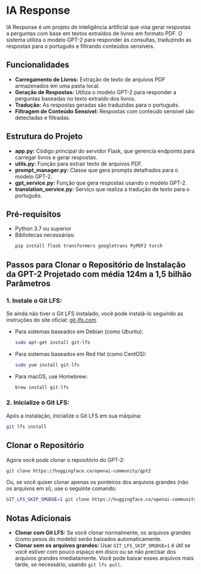 # IA Response

IA Response é um projeto de inteligência artificial que visa gerar respostas a perguntas com base em textos extraídos de livros em formato PDF. O sistema utiliza o modelo GPT-2 para responder às consultas, traduzindo as respostas para o português e filtrando conteúdos sensíveis.

## Funcionalidades

- **Carregamento de Livros:** Extração de texto de arquivos PDF armazenados em uma pasta local.
- **Geração de Respostas:** Utiliza o modelo GPT-2 para responder a perguntas baseadas no texto extraído dos livros.
- **Tradução:** As respostas geradas são traduzidas para o português.
- **Filtragem de Conteúdo Sensível:** Respostas com conteúdo sensível são detectadas e filtradas.

## Estrutura do Projeto

- **app.py:** Código principal do servidor Flask, que gerencia endpoints para carregar livros e gerar respostas.
- **utils.py:** Função para extrair texto de arquivos PDF.
- **prompt_manager.py:** Classe que gera prompts detalhados para o modelo GPT-2.
- **gpt_service.py:** Função que gera respostas usando o modelo GPT-2.
- **translation_service.py:** Serviço que realiza a tradução de texto para o português.

## Pré-requisitos

- Python 3.7 ou superior
- Bibliotecas necessárias:
  ```bash
  pip install flask transformers googletrans PyPDF2 torch
## Passos para Clonar o Repositório de Instalação da GPT-2 Projetado com média 124m a 1,5 bilhão Parâmetros

### 1. Instale o Git LFS:

Se ainda não tiver o Git LFS instalado, você pode instalá-lo seguindo as instruções do site oficial: [git-lfs.com](https://git-lfs.com).

- Para sistemas baseados em Debian (como Ubuntu):
    ```bash
    sudo apt-get install git-lfs
    ```
  
- Para sistemas baseados em Red Hat (como CentOS):
    ```bash
    sudo yum install git-lfs
    ```

- Para macOS, use Homebrew:
    ```bash
    brew install git-lfs
    ```

### 2. Inicialize o Git LFS:

Após a instalação, inicialize o Git LFS em sua máquina:
```bash
git lfs install
```

## Clonar o Repositório

Agora você pode clonar o repositório do GPT-2:

```bash
git clone https://huggingface.co/openai-community/gpt2
```
Ou, se você quiser clonar apenas os ponteiros dos arquivos grandes (não os arquivos em si), use o seguinte comando:

```bash
GIT_LFS_SKIP_SMUDGE=1 git clone https://huggingface.co/openai-community/gpt2
```

## Notas Adicionais

- **Clonar com Git LFS:** Se você clonar normalmente, os arquivos grandes (como pesos do modelo) serão baixados automaticamente.
- **Clonar sem os arquivos grandes:** Usar `GIT_LFS_SKIP_SMUDGE=1` é útil se você estiver com pouco espaço em disco ou se não precisar dos arquivos grandes imediatamente. Você pode baixar esses arquivos mais tarde, se necessário, usando `git lfs pull`.








